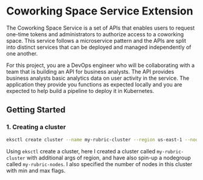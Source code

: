 # Coworking Space Service Extension
The Coworking Space Service is a set of APIs that enables users to request one-time tokens and administrators to authorize access to a coworking space. This service follows a microservice pattern and the APIs are split into distinct services that can be deployed and managed independently of one another.

For this project, you are a DevOps engineer who will be collaborating with a team that is building an API for business analysts. The API provides business analysts basic analytics data on user activity in the service. The application they provide you functions as expected locally and you are expected to help build a pipeline to deploy it in Kubernetes.

## Getting Started

### 1. Creating a cluster

```bash
eksctl create cluster --name my-rubric-cluster --region us-east-1 --nodegroup-name my-rubric-nodes --node-type t3.small --nodes 1 --nodes-min 1 --nodes-max 2
```
Using `eksctl` create a cluster, here I created a cluster called `my-rubric-cluster` with additional args of region, and have also spin-up a nodegroup called `my-rubric-nodes`. I also specified the number of nodes in this cluster with min and max flags.

